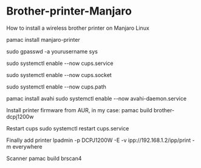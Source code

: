 # Brother-printer-Manjaro
How to install a wireless brother printer on Manjaro Linux

pamac install manjaro-printer

sudo gpasswd -a yourusername sys

sudo systemctl enable --now cups.service

sudo systemctl enable --now cups.socket

sudo systemctl enable --now cups.path

pamac install avahi
sudo systemctl enable --now avahi-daemon.service

Install printer firmware from AUR, in my case:
pamac build brother-dcpj1200w

Restart cups
sudo systemctl restart cups.service

Finally add printer 
lpadmin -p DCPJ1200W -E -v ipp://192.168.1.2/ipp/print -m everywhere 

Scanner
pamac build brscan4
